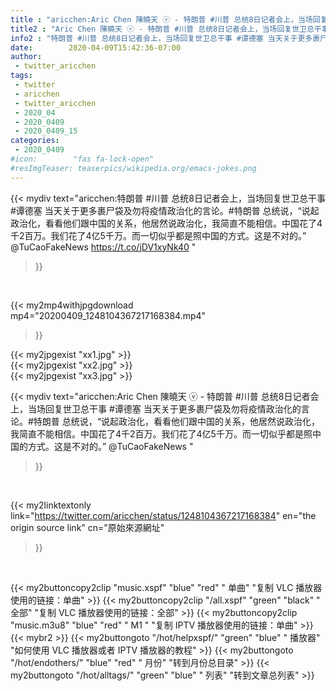```yaml
---
title : "aricchen:Aric Chen 陳曉天 ⓥ - 特朗普 #川普 总统8日记者会上，当场回复世卫总干事 #谭德塞 当天关于更多裹尸袋及勿将疫情政治化的言论。#特朗普 总统说，“说起政治化，看看他们跟中国的关系，他居然说政治化，我简直不能相信。中国花了4千2百万。我们花了4亿5千万。而一切似乎都是照中国的方式。这是不对的。”   @TuCaoFakeNews "
title2 : "Aric Chen 陳曉天 ⓥ - 特朗普 #川普 总统8日记者会上，当场回复世卫总干事 #谭德塞 当天关于更多裹尸袋及勿将疫情政治化的言论。#特朗普 总统说，“说起政治化，看看他们跟中国的关系，他居然说政治化，我简直不能相信。中国花了4千2百万。我们花了4亿5千万。而一切似乎都是照中国的方式。这是不对的。”   @TuCaoFakeNews "
info2 : "特朗普 #川普 总统8日记者会上，当场回复世卫总干事 #谭德塞 当天关于更多裹尸袋及勿将疫情政治化的言论。#特朗普 总统说，“说起政治化，看看他们跟中国的关系，他居然说政治化，我简直不能相信。中国花了4千2百万。我们花了4亿5千万。而一切似乎都是照中国的方式。这是不对的。”   @TuCaoFakeNews https://t.co/jDV1xyNk40 "
date:        2020-04-09T15:42:36-07:00
author:
 - twitter_aricchen
tags:
 - twitter
 - aricchen
 - twitter_aricchen
 - 2020_04
 - 2020_0409
 - 2020_0409_15
categories:
 - 2020_0409
#icon:        "fas fa-lock-open"
#resImgTeaser: teaserpics/wikipedia.org/emacs-jokes.png
---
```


{{< mydiv text="aricchen:特朗普 #川普 总统8日记者会上，当场回复世卫总干事 #谭德塞 当天关于更多裹尸袋及勿将疫情政治化的言论。#特朗普 总统说，“说起政治化，看看他们跟中国的关系，他居然说政治化，我简直不能相信。中国花了4千2百万。我们花了4亿5千万。而一切似乎都是照中国的方式。这是不对的。”   @TuCaoFakeNews https://t.co/jDV1xyNk40 "
>}}
<br>


{{< my2mp4withjpgdownload mp4="20200409_1248104367217168384.mp4"
>}}

{{< my2jpgexist "xx1.jpg" >}}<br>
{{< my2jpgexist "xx2.jpg" >}}<br>
{{< my2jpgexist "xx3.jpg" >}}<br>



{{< mydiv text="aricchen:Aric Chen 陳曉天 ⓥ - 特朗普 #川普 总统8日记者会上，当场回复世卫总干事 #谭德塞 当天关于更多裹尸袋及勿将疫情政治化的言论。#特朗普 总统说，“说起政治化，看看他们跟中国的关系，他居然说政治化，我简直不能相信。中国花了4千2百万。我们花了4亿5千万。而一切似乎都是照中国的方式。这是不对的。”   @TuCaoFakeNews "
>}}
<br>

{{< my2linktextonly link="https://twitter.com/aricchen/status/1248104367217168384"
en="the origin source link" cn="原始來源網址"
>}}


<br>

{{< my2buttoncopy2clip "music.xspf"        "blue"   "red"    " 单曲"  "复制 VLC 播放器使用的链接：单曲" >}} {{< my2buttoncopy2clip "/all.xspf"         "green"  "black"  " 全部"  "复制 VLC 播放器使用的链接：全部" >}} {{< my2buttoncopy2clip "music.m3u8"        "blue"   "red"    " M1 "    "复制 IPTV 播放器使用的链接：单曲" >}} {{< mybr2 >}} {{< my2buttongoto      "/hot/helpxspf/"    "green"  "blue"   " 播放器" "如何使用 VLC 播放器或者 IPTV 播放器的教程" >}} {{< my2buttongoto      "/hot/endothers/"   "blue"   "red"    " 月份"   "转到月份总目录" >}} {{< my2buttongoto      "/hot/alltags/"     "green"  "blue"   " 列表"   "转到文章总列表" >}} 
